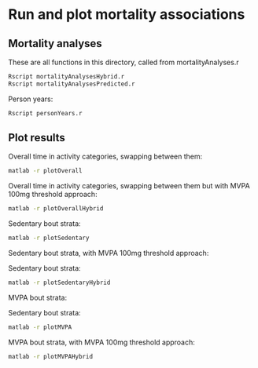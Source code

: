 

# Run and plot mortality associations



## Mortality analyses

These are all functions in this directory, called from mortalityAnalyses.r


```bash
Rscript mortalityAnalysesHybrid.r
Rscript mortalityAnalysesPredicted.r
```



Person years:

```bash
Rscript	personYears.r
```




## Plot results


Overall time in activity categories, swapping between them:

```bash
matlab -r plotOverall
```

Overall time in activity categories, swapping between them but with MVPA 100mg threshold approach:

```bash
matlab -r plotOverallHybrid
```

Sedentary bout strata:

```bash
matlab -r plotSedentary
```

Sedentary bout strata, with MVPA 100mg threshold approach:

Sedentary bout strata:

```bash
matlab -r plotSedentaryHybrid
```

MVPA bout strata:

Sedentary bout strata:

```bash
matlab -r plotMVPA
```

MVPA bout strata, with MVPA 100mg threshold approach:

```bash
matlab -r plotMVPAHybrid
```


